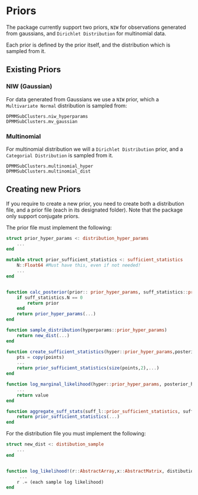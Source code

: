 # Priors

The package currently support two priors, `NIW` for observations generated from gaussians, and `Dirichlet Distribution` for multinomial data.

Each prior is defined by the prior itself, and the distribution which is sampled from it.

## Existing Priors
### NIW (Gaussian)
For data generated from Gaussians we use a `NIW` prior, which a `Multivariate Normal` distribution is sampled from:
```@docs
DPMMSubClusters.niw_hyperparams
DPMMSubClusters.mv_gaussian
```

### Multinomial
For multinomial distribution we will a `Dirichlet Distribution` prior, and a `Categorial Distribution` is sampled from it.
```@docs
DPMMSubClusters.multinomial_hyper
DPMMSubClusters.multinomial_dist
```

## Creating new Priors

If you require to create a new prior, you need to create both a distribution file, and a prior file (each in its designated folder).
Note that the package only support conjugate priors.

The prior file must implement the following:

```julia
struct prior_hyper_params <: distribution_hyper_params
    ...
end

mutable struct prior_sufficient_statistics <: sufficient_statistics
    N::Float64 #Must have this, even if not needed!
    ...
end


function calc_posterior(prior:: prior_hyper_params, suff_statistics::prior_sufficient_statistics)
    if suff_statistics.N == 0
        return prior
    end
    return prior_hyper_params(...)
end

function sample_distribution(hyperparams::prior_hyper_params)
    return new_dist(...)
end

function create_sufficient_statistics(hyper::prior_hyper_params,posterior::prior_hyper_params,points::AbstractArray{Float64,2}, pts_to_group = 0)
    pts = copy(points)
    ...
    return prior_sufficient_statistics(size(points,2),...)
end

function log_marginal_likelihood(hyper::prior_hyper_params, posterior_hyper::prior_hyper_params, suff_stats::prior_sufficient_statistics)
    ...
    return value
end

function aggregate_suff_stats(suff_l::prior_sufficient_statistics, suff_r::prior_sufficient_statistics)
    return prior_sufficient_statistics(...)
end
```

For the distribution file you must implement the following:
```julia
struct new_dist <: distibution_sample
    ...
end


function log_likelihood!(r::AbstractArray,x::AbstractMatrix, distibution_sample::mv_gaussian , group::Int64 = -1)
     ...
    r .= (each sample log likelihood)
end
```
